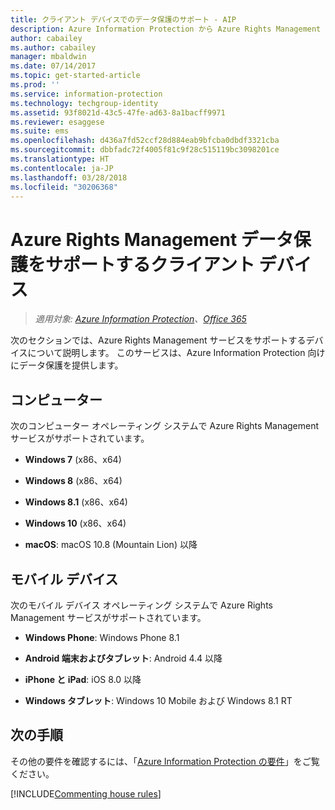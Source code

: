 ```yaml
---
title: クライアント デバイスでのデータ保護のサポート - AIP
description: Azure Information Protection から Azure Rights Management サービスをサポートするデバイスを特定します。
author: cabailey
ms.author: cabailey
manager: mbaldwin
ms.date: 07/14/2017
ms.topic: get-started-article
ms.prod: ''
ms.service: information-protection
ms.technology: techgroup-identity
ms.assetid: 93f8021d-43c5-47fe-ad63-8a1bacff9971
ms.reviewer: esaggese
ms.suite: ems
ms.openlocfilehash: d436a7fd52ccf28d884eab9bfcba0dbdf3321cba
ms.sourcegitcommit: dbbfadc72f4005f81c9f28c515119bc3098201ce
ms.translationtype: HT
ms.contentlocale: ja-JP
ms.lasthandoff: 03/28/2018
ms.locfileid: "30206368"
---
```

# <a name="client-devices-that-support-azure-rights-management-data-protection"></a>Azure Rights Management データ保護をサポートするクライアント デバイス

>*適用対象: [Azure Information Protection](https://azure.microsoft.com/pricing/details/information-protection)、[Office 365](http://download.microsoft.com/download/E/C/F/ECF42E71-4EC0-48FF-AA00-577AC14D5B5C/Azure_Information_Protection_licensing_datasheet_EN-US.pdf)*

次のセクションでは、Azure Rights Management サービスをサポートするデバイスについて説明します。 このサービスは、Azure Information Protection 向けにデータ保護を提供します。

## <a name="computers"></a>コンピューター
次のコンピューター オペレーティング システムで Azure Rights Management サービスがサポートされています。

-   **Windows 7** (x86、x64)

-   **Windows 8** (x86、x64)

-   **Windows 8.1** (x86、x64)

-   **Windows 10** (x86、x64)

-   **macOS**: macOS 10.8 (Mountain Lion) 以降

## <a name="mobile-devices"></a>モバイル デバイス
次のモバイル デバイス オペレーティング システムで Azure Rights Management サービスがサポートされています。

-   **Windows Phone**: Windows Phone 8.1

-   **Android 端末およびタブレット**: Android 4.4 以降

-   **iPhone と iPad**: iOS 8.0 以降

-   **Windows タブレット**: Windows 10 Mobile および Windows 8.1 RT


## <a name="next-steps"></a>次の手順
その他の要件を確認するには、「[Azure Information Protection の要件](requirements-azure-rms.md)」をご覧ください。

[!INCLUDE[Commenting house rules](../includes/houserules.md)]
